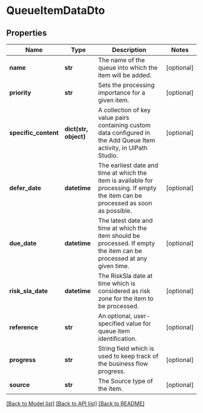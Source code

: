 # QueueItemDataDto

## Properties
Name | Type | Description | Notes
------------ | ------------- | ------------- | -------------
**name** | **str** | The name of the queue into which the item will be added. | [optional] 
**priority** | **str** | Sets the processing importance for a given item. | [optional] 
**specific_content** | **dict(str, object)** | A collection of key value pairs containing custom data configured in the Add Queue Item activity, in UiPath Studio. | [optional] 
**defer_date** | **datetime** | The earliest date and time at which the item is available for processing. If empty the item can be processed as soon as possible. | [optional] 
**due_date** | **datetime** | The latest date and time at which the item should be processed. If empty the item can be processed at any given time. | [optional] 
**risk_sla_date** | **datetime** | The RiskSla date at time which is considered as risk zone for the item to be processed. | [optional] 
**reference** | **str** | An optional, user-specified value for queue item identification. | [optional] 
**progress** | **str** | String field which is used to keep track of the business flow progress. | [optional] 
**source** | **str** | The Source type of the item. | [optional] 

[[Back to Model list]](../README.md#documentation-for-models) [[Back to API list]](../README.md#documentation-for-api-endpoints) [[Back to README]](../README.md)


